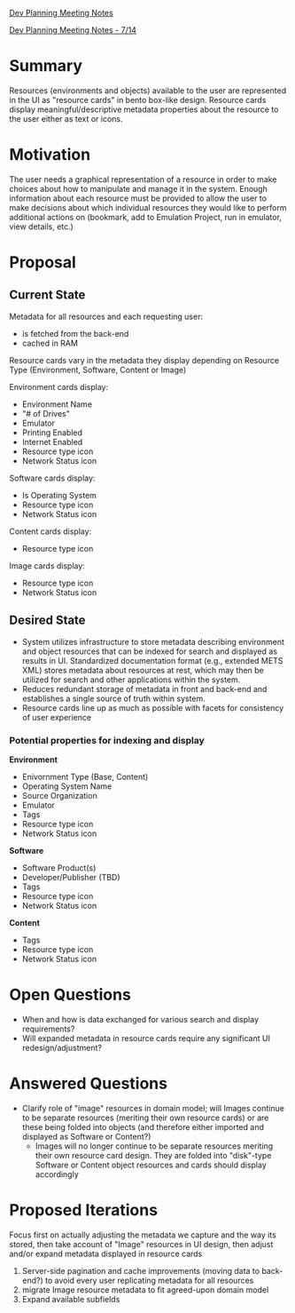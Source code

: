 [Dev Planning Meeting Notes](https://docs.google.com/document/d/1A-g-b59uG3P5wN2shbcQEG1H_A--uAqfRUg90iMlYTY/edit?usp=sharing)

[Dev Planning Meeting Notes - 7/14](https://docs.google.com/document/d/1XVAfRK5LuGlTonzzlI9wvwDlMaaJazjZPLKlGRTRX_k/edit?usp=sharing)

# Summary

Resources (environments and objects) available to the user are represented in the UI as "resource cards" in bento box-like design. Resource cards display meaningful/descriptive metadata properties about the resource to the user either as text or icons.

# Motivation

The user needs a graphical representation of a resource in order to make choices about how to manipulate and manage it in the system. Enough information about each resource must be provided to allow the user to make decisions about which individual resources they would like to perform additional actions on (bookmark, add to Emulation Project, run in emulator, view details, etc.)

# Proposal

## Current State

Metadata for all resources and each requesting user:
* is fetched from the back-end
* cached in RAM

Resource cards vary in the metadata they display depending on Resource Type (Environment, Software, Content or Image)

Environment cards display:
* Environment Name
* "# of Drives"
* Emulator
* Printing Enabled
* Internet Enabled
* Resource type icon
* Network Status icon

Software cards display:
* Is Operating System
* Resource type icon
* Network Status icon

Content cards display:
* Resource type icon

Image cards display:
* Resource type icon
* Network Status icon



## Desired State

* System utilizes infrastructure to store metadata describing environment and object resources that can be indexed for search and displayed as results in UI. Standardized documentation format (e.g., extended METS XML) stores metadata about resources at rest, which may then be utilized for search and other applications within the system. 
* Reduces redundant storage of metadata in front and back-end and establishes a single source of truth within system. 
* Resource cards line up as much as possible with facets for consistency of user experience

### Potential properties for indexing and display

**Environment**

* Enivornment Type (Base, Content)
* Operating System Name
* Source Organization
* Emulator
* Tags
* Resource type icon
* Network Status icon

**Software**

* Software Product(s)
* Developer/Publisher (TBD)
* Tags
* Resource type icon
* Network Status icon

**Content**
* Tags
* Resource type icon
* Network Status icon

# Open Questions

* When and how is data exchanged for various search and display requirements?
* Will expanded metadata in resource cards require any significant UI redesign/adjustment?


# Answered Questions
* Clarify role of "image" resources in domain model; will Images continue to be separate resources (meriting their own resource cards) or are these being folded into objects (and therefore either imported and displayed as Software or Content?)
  * Images will no longer continue to be separate resources meriting their own resource card design. They are folded into "disk"-type Software or Content object resources and cards should display accordingly


# Proposed Iterations

Focus first on actually adjusting the metadata we capture and the way its stored, then take account of "Image" resources in UI design, then adjust and/or expand metadata displayed in resource cards
1. Server-side pagination and cache improvements (moving data to back-end?) to avoid every user replicating metadata for all resources
2. migrate Image resource metadata to fit agreed-upon domain model
3. Expand available subfields

